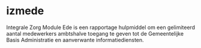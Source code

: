 izmede
======

Integrale Zorg Module Ede is een rapportage hulpmiddel om een gelimiteerd aantal medewerkers ambtshalve toegang te geven tot de Gemeentelijke Basis Administratie en aanverwante informatiediensten.